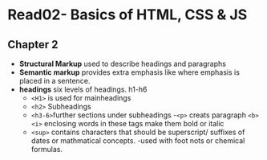 # Read02- Basics of HTML, CSS & JS

## Chapter 2

- **Structural Markup** used to describe headings and paragraphs
- **Semantic markup** provides extra emphasis like where emphasis is placed in a sentence.
- **headings** six levels of headings. h1-h6
  - `<H1>` is used for mainheadings
  - `<h2>` Subheadings
  - `<h3-6>`further sections under subheadings
  -`<p>` creats paragraph
  `<b> <i>` enclosing words in these tags make them bold or italic
  - `<sup>` contains characters that should be superscript/ suffixes of dates or mathmatical concepts.
    -used with foot nots or chemical formulas.